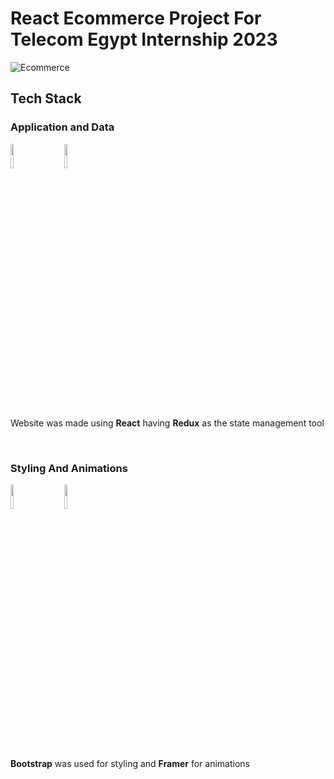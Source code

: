
# React Ecommerce Project For Telecom Egypt Internship 2023

![Ecommerce](https://github.com/kreutzi/Ecommerce/assets/88722623/ca6d83f0-a01b-4006-a4e7-3363775a4a20)

## Tech Stack
### Application and Data
<img src="https://github.com/kreutzi/Ecommerce/assets/88722623/b2f90ea6-3123-47a1-be9f-0ff5ed3bae79" width=10% height=10%> 
&nbsp; &nbsp; &nbsp; &nbsp;
<img src="https://github.com/kreutzi/Ecommerce/assets/88722623/e13bd87c-1b5e-46e8-9014-5ba0e6ac941b" width=10% height=10%>
<br />
<br />
<br />

  Website was made using **React** having **Redux** as the state management tool

  <br />

  
### Styling And Animations 
<img src="https://github.com/kreutzi/Ecommerce/assets/88722623/8e27a4a3-f1a5-414b-8f77-4f7fc4e848a2" width=10% height=10%>
  &nbsp; &nbsp; &nbsp; &nbsp;

<img src="https://github.com/kreutzi/Ecommerce/assets/88722623/6faffec1-18a3-462b-964c-719fe81b8944" width=10% height=10%>

<br />
<br />
<br />

**Bootstrap** was used for styling and **Framer** for animations


